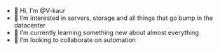 - 👋 Hi, I’m @V-kaur
- 👀 I’m interested in servers, storage and all things that go bump in the datacenter
- 🌱 I’m currently learning something new about almost everything
- 💞️ I’m looking to collaborate on automation

<!---
V-kaur/V-kaur is a ✨ special ✨ repository because its `README.md` (this file) appears on your GitHub profile.
You can click the Preview link to take a look at your changes.
--->
